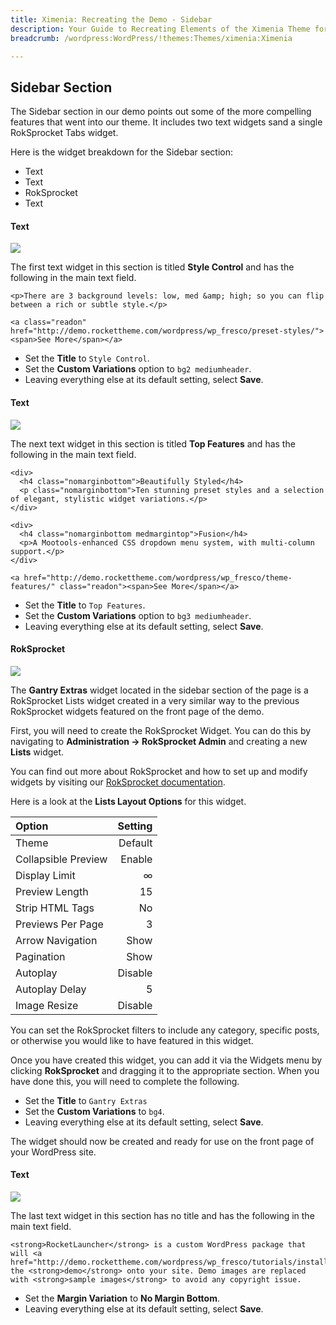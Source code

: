 ```yaml
---
title: Ximenia: Recreating the Demo - Sidebar
description: Your Guide to Recreating Elements of the Ximenia Theme for WordPress
breadcrumb: /wordpress:WordPress/!themes:Themes/ximenia:Ximenia

---
```


Sidebar Section
-----
The Sidebar section in our demo points out some of the more compelling features that went into our theme. It includes two text widgets sand a single RokSprocket Tabs widget.

Here is the widget breakdown for the Sidebar section:

* Text
* Text
* RokSprocket
* Text

#### Text

![][demo1]

The first text widget in this section is titled **Style Control** and has the following in the main text field.

~~~
<p>There are 3 background levels: low, med &amp; high; so you can flip between a rich or subtle style.</p>

<a class="readon" href="http://demo.rockettheme.com/wordpress/wp_fresco/preset-styles/"><span>See More</span></a>
~~~

* Set the **Title** to `Style Control`.
* Set the **Custom Variations** option to `bg2 mediumheader`.
* Leaving everything else at its default setting, select **Save**.

#### Text

![][demo2]

The next text widget in this section is titled **Top Features** and has the following in the main text field.

~~~
<div>
  <h4 class="nomarginbottom">Beautifully Styled</h4>
  <p class="nomarginbottom">Ten stunning preset styles and a selection of elegant, stylistic widget variations.</p>
</div>

<div>
  <h4 class="nomarginbottom medmargintop">Fusion</h4>
  <p>A Mootools-enhanced CSS dropdown menu system, with multi-column support.</p>
</div>

<a href="http://demo.rockettheme.com/wordpress/wp_fresco/theme-features/" class="readon"><span>See More</span></a>
~~~

* Set the **Title** to `Top Features`.
* Set the **Custom Variations** option to `bg3 mediumheader`.
* Leaving everything else at its default setting, select **Save**.

#### RokSprocket

![][demo3]

The **Gantry Extras** widget located in the sidebar section of the page is a RokSprocket Lists widget created in a very similar way to the previous RokSprocket widgets featured on the front page of the demo.

First, you will need to create the RokSprocket Widget. You can do this by navigating to **Administration -> RokSprocket Admin** and creating a new **Lists** widget. 

You can find out more about RokSprocket and how to set up and modify widgets by visiting our [RokSprocket documentation][roksprocket].

Here is a look at the **Lists Layout Options** for this widget.

| Option              | Setting |  
| :------------------ | ------: |  
| Theme               | Default |  
| Collapsible Preview |  Enable |  
| Display Limit       |       ∞ |  
| Preview Length      |      15 |  
| Strip HTML Tags     |      No |  
| Previews Per Page   |       3 |  
| Arrow Navigation    |    Show |  
| Pagination          |    Show |  
| Autoplay            | Disable |  
| Autoplay Delay      |       5 |  
| Image Resize        | Disable |  

You can set the RokSprocket filters to include any category, specific posts, or otherwise you would like to have featured in this widget.

Once you have created this widget, you can add it via the Widgets menu by clicking **RokSprocket** and dragging it to the appropriate section. When you have done this, you will need to complete the following.

* Set the **Title** to `Gantry Extras`
* Set the **Custom Variations** to `bg4`.
* Leaving everything else at its default setting, select **Save**.

The widget should now be created and ready for use on the front page of your WordPress site.

#### Text

![][demo4]

The last text widget in this section has no title and has the following in the main text field.

~~~
<strong>RocketLauncher</strong> is a custom WordPress package that will <a href="http://demo.rockettheme.com/wordpress/wp_fresco/tutorials/installation/">install</a> the <strong>demo</strong> onto your site. Demo images are replaced with <strong>sample images</strong> to avoid any copyright issue.
~~~

* Set the **Margin Variation** to **No Margin Bottom**.
* Leaving everything else at its default setting, select **Save**.

[demo1]: assets/demo_7.jpeg
[demo2]: assets/demo_8.jpeg
[demo3]: assets/demo_9.jpeg
[demo4]: assets/demo_12.jpeg
[roksprocket]: ../../plugins/roksprocket